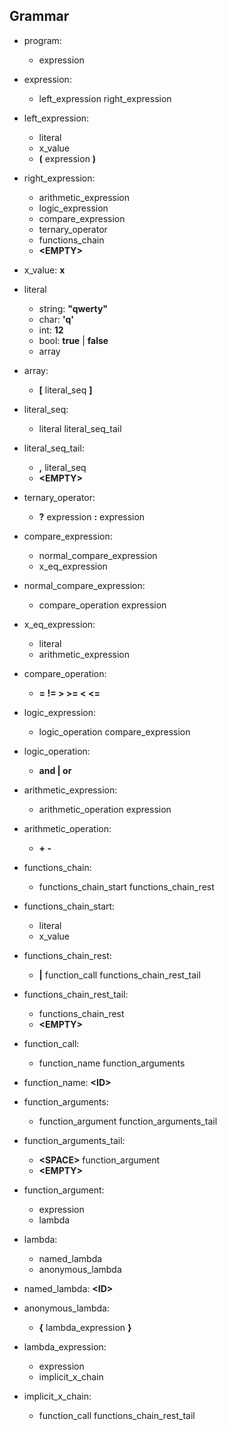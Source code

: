 ## Grammar

- program:
    - expression

- expression:
    - left_expression right_expression

- left_expression:
    - literal
    - x_value
    - **(** expression **)**

- right_expression:
    - arithmetic_expression
    - logic_expression
    - compare_expression
    - ternary_operator
    - functions_chain
    - **\<EMPTY\>**

- x_value: **x**

- literal
    - string: **"qwerty"**
    - char: **'q'**
    - int: **12**
    - bool: **true** | **false**
    - array

-  array:
    - **\[**  literal_seq **\]**

- literal_seq:
    - literal literal_seq_tail

- literal_seq_tail:
    - **,** literal_seq
    - **\<EMPTY\>**

- ternary_operator:
    - **?** expression **:** expression

- compare_expression:
    - normal_compare_expression
    - x_eq_expression

- normal_compare_expression:
    - compare_operation expression

- x_eq_expression:
    - literal
    - arithmetic_expression

- compare_operation:
    - **= != > >= < <=**

- logic_expression:
    - logic_operation compare_expression

- logic_operation:
    - **and | or**

- arithmetic_expression:
    - arithmetic_operation expression

- arithmetic_operation:
    - **+ -**

- functions_chain:
    - functions_chain_start functions_chain_rest

- functions_chain_start:
    - literal
    - x_value

- functions_chain_rest:
    - **|** function_call functions_chain_rest_tail

- functions_chain_rest_tail:
    - functions_chain_rest
    - **\<EMPTY\>**

- function_call:
    - function_name function_arguments

- function_name: **\<ID\>**

- function_arguments:
    - function_argument function_arguments_tail

- function_arguments_tail:
    - **\<SPACE\>** function_argument
    - **\<EMPTY\>**

- function_argument:
    - expression
    - lambda

- lambda:
    - named_lambda
    - anonymous_lambda

- named_lambda: **\<ID\>**

- anonymous_lambda:
    - **{** lambda_expression **}**

- lambda_expression:
    - expression
    - implicit_x_chain

- implicit_x_chain:
    - function_call functions_chain_rest_tail